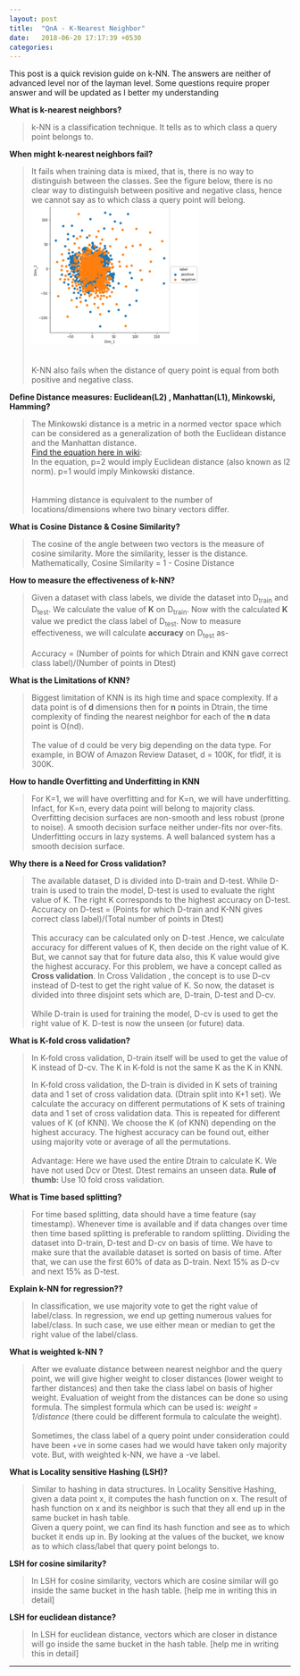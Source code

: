 ```yaml
---
layout: post
title:  "QnA - K-Nearest Neighbor"
date:   2018-06-20 17:17:39 +0530
categories: 
---
```


<p>This post is a quick revision guide on k-NN. The answers are neither of advanced level nor of the layman level. Some questions require proper answer and will be updated as I better my understanding<!--more--></p>
<p><strong>What is k-nearest neighbors?</strong></p>
<blockquote>
<p>k-NN is a classification technique. It tells as to which class a query point belongs to.</p>
</blockquote>
<p> </p>
<p><strong>When might k-nearest neighbors fail?</strong></p>
<blockquote>
<p>It fails when training data is mixed, that is, there is no way to distinguish between the classes. See the figure below, there is no clear way to distinguish between positive and negative class, hence we cannot say as to which class a query point will belong.<br /><a href="#"><img class="" src="/images/Screenshot-from-2018-06-14-20-29-49-300x251.png" alt="" width="300" height="251" /></a><br /><br /><br />K-NN also fails when the distance of query point is equal from both positive and negative class.</p>
</blockquote>
<p> </p>
<p><strong>Define Distance measures: Euclidean(L2) , Manhattan(L1), Minkowski, Hamming?</strong></p>
<blockquote>
<p>The Minkowski distance is a metric in a normed vector space which can be considered as a generalization of both the Euclidean distance and the Manhattan distance.<br /><a href="https://en.wikipedia.org/wiki/Minkowski_distance" target="_blank" rel="noopener">Find the equation here in wiki</a>:<br />In the equation, p=2 would imply Euclidean distance (also known as l2 norm). p=1 would imply Minkowski distance.<br /><br /><br />Hamming distance is equivalent to the number of locations/dimensions where two binary vectors differ.</p>
</blockquote>
<p> </p>
<p><strong>What is Cosine Distance &amp; Cosine Similarity?</strong></p>
<blockquote>
<p>The cosine of the angle between two vectors is the measure of cosine similarity. More the similarity, lesser is the distance. Mathematically, Cosine Similarity = 1 - Cosine Distance</p>
</blockquote>
<p> </p>
<p><strong>How to measure the effectiveness of k-NN?</strong></p>
<blockquote>
<p>Given a dataset with class labels, we divide the dataset into D<sub>train</sub> and D<sub>test</sub>. We calculate the value of <strong>K</strong> on D<sub>train</sub>. Now with the calculated <strong>K</strong> value we predict the class label of D<sub>test</sub>. Now to measure effectiveness, we will calculate <strong>accuracy</strong> on D<sub>test</sub> as-<br /><br />Accuracy = (Number of points for which Dtrain and KNN gave correct class label)/(Number of points in Dtest)</p>
</blockquote>
<p> </p>
<p><strong>What is the Limitations of KNN?</strong></p>
<blockquote>
<p>Biggest limitation of KNN is its high time and space complexity. If a data point is of <strong>d </strong> dimensions then for <strong>n</strong> points in Dtrain, the time complexity of finding the nearest neighbor for each of the <strong>n</strong> data point is O(nd).<br /><br />The value of d could be very big depending on the data type. For example, in BOW of Amazon Review Dataset, d = 100K, for tfidf, it is 300K.</p>
</blockquote>
<p> </p>
<p><strong>How to handle Overfitting and Underfitting in KNN</strong></p>
<blockquote>
<p>For K=1, we will have overfitting and for K=n, we will have underfitting. Infact, for K=n, every data point will belong to majority class. Overfitting decision surfaces are non-smooth and less robust (prone to noise). A smooth decision surface neither under-fits nor over-fits. Underfitting occurs in lazy systems. A well balanced system has a smooth decision surface.</p>
</blockquote>
<p> </p>
<p><strong>Why there is a Need for Cross validation?</strong></p>
<blockquote>
<p>The available dataset, D is divided into D-train and D-test. While D-train is used to train the model, D-test is used to evaluate the right value of K. The right K corresponds to the highest accuracy on D-test. <br />Accuracy on D-test = (Points for which D-train and K-NN gives correct class label)/(Total number of points in Dtest)<br /><br />This accuracy can be calculated only on D-test .Hence, we calculate accuracy for different values of K, then decide on the right value of K. But, we cannot say that for future data also, this K value would give the highest accuracy. For this problem, we have a concept called as <strong>Cross validation</strong>. In Cross Validation , the concept is to use D-cv instead of D-test to get the right value of K. So now, the dataset is divided into three disjoint sets which are, D-train, D-test and D-cv.<br /><br />While D-train is used for training the model, D-cv is used to get the right value of K. D-test is now the unseen (or future) data.</p>
</blockquote>
<p> </p>
<p><strong>What is K-fold cross validation?</strong></p>
<blockquote>
<p>In K-fold cross validation, D-train itself will be used to get the value of K instead of D-cv. The K in K-fold is not the same K as the K in KNN.</p>
<p>In K-fold cross validation, the D-train is divided in K sets of training data and 1 set of cross validation data. (Dtrain split into K+1 set). We calculate the accuracy on different permutations of K sets of training data and 1 set of cross validation data. This is repeated for different values of K (of KNN). We choose the K (of KNN) depending on the highest accuracy. The highest accuracy can be found out, either using majority vote or average of all the permutations.<br /><br />Advantage: Here we have used the entire Dtrain to calculate K. We have not used Dcv or Dtest. Dtest remains an unseen data.<strong> Rule of thumb:</strong> Use 10 fold cross validation.</p>
</blockquote>
<p> </p>
<p><strong>What is Time based splitting?</strong></p>
<blockquote>
<p>For time based splitting, data should have a time feature (say timestamp). Whenever time is available and if data changes over time then time based splitting is preferable to random splitting. Dividing the dataset into D-train, D-test and D-cv on basis of time. We have to make sure that the available dataset is sorted on basis of time. After that, we can use the first 60% of data as D-train. Next 15% as D-cv and next 15% as D-test.</p>
</blockquote>
<p> </p>
<p><strong>Explain k-NN for regression??</strong></p>
<blockquote>
<p>In classification, we use majority vote to get the right value of label/class. In regression, we end up getting numerous values for label/class. In such case, we use either mean or median to get the right value of the label/class.</p>
</blockquote>
<p> </p>
<p><strong>What is weighted k-NN ?</strong></p>
<blockquote>
<p>After we evaluate distance between nearest neighbor and the query point, we will give higher weight to closer distances (lower weight to farther distances) and then take the class label on basis of higher weight. Evaluation of weight from the distances can be done so using formula. The simplest formula which can be used is: <em>weight = 1/distance</em> (there could be different formula to calculate the weight).<br /><br />Sometimes, the class label of a query point under consideration could have been +ve in some cases had we would have taken only majority vote. But, with weighted k-NN, we have a -ve label.</p>
</blockquote>
<p> </p>
<p><strong>What is Locality sensitive Hashing (LSH)?</strong></p>
<blockquote>
<p>Similar to hashing in data structures. In Locality Sensitive Hashing, given a data point x, it computes the hash function on x. The result of hash function on x and its neighbor is such that they all end up in the same bucket in hash table. <br />Given a query point, we can find its hash function and see as to which bucket it ends up in. By looking at the values of the bucket, we know as to which class/label that query point belongs to.</p>
</blockquote>
<p> </p>
<p><strong>LSH for cosine similarity?</strong></p>
<blockquote>
<p>In LSH for cosine similarity, vectors which are cosine similar will go inside the same bucket in the hash table. [help me in writing this in detail]</p>
</blockquote>
<p> </p>
<p><strong>LSH for euclidean distance?</strong></p>
<blockquote>
<p>In LSH for euclidean distance, vectors which are closer in distance will go inside the same bucket in the hash table. [help me in writing this in detail]</p>
</blockquote>
<hr />